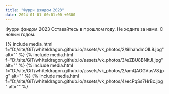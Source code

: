```yaml
---
title: "Фурри фэндом 2023"
date: 2024-01-01 00:01:00 +0300
---
```


Фурри фэндом 2023
Оставайтесь в прошлом году. Не ходите за нами.
С новым годом.


{% include media.html f="D:/site/GiT/whiteldragon.github.io/assets/vk_photos/2/9lhahdmOIL8.jpg" alt="" %}
{% include media.html f="D:/site/GiT/whiteldragon.github.io/assets/vk_photos/3/eZBU8BNItJI.jpg" alt="" %}
{% include media.html f="D:/site/GiT/whiteldragon.github.io/assets/vk_photos/2/amQAOGVusV8.jpg" alt="" %}
{% include media.html f="D:/site/GiT/whiteldragon.github.io/assets/vk_photos/4/ecPqSs7HrBc.jpg" alt="" %}
